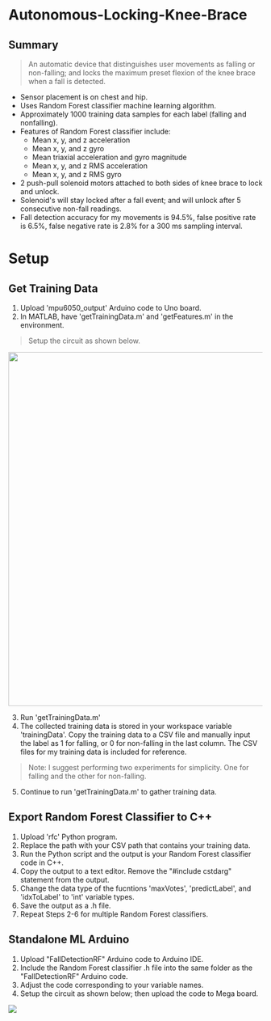 # Autonomous-Locking-Knee-Brace

## Summary
> An automatic device that distinguishes user movements as falling or non-falling; and locks the maximum preset flexion of the knee brace when a fall is detected.

- Sensor placement is on chest and hip.
- Uses Random Forest classifier machine learning algorithm.
- Approximately 1000 training data samples for each label (falling and nonfalling).
- Features of Random Forest classifier include:
  - Mean x, y, and z acceleration
  - Mean x, y, and z gyro
  - Mean triaxial acceleration and gyro magnitude
  - Mean x, y, and z RMS acceleration
  - Mean x, y, and z RMS gyro
- 2 push-pull solenoid motors attached to both sides of knee brace to lock and unlock.
- Solenoid's will stay locked after a fall event; and will unlock after 5 consecutive non-fall readings.
- Fall detection accuracy for my movements is 94.5%, false positive rate is 6.5%, false negative rate is 2.8% for a 300 ms sampling interval.


# Setup
## Get Training Data
1. Upload 'mpu6050_output' Arduino code to Uno board.
2. In MATLAB, have 'getTrainingData.m' and 'getFeatures.m' in the environment.
> Setup the circuit as shown below.
<img src="https://user-images.githubusercontent.com/84931559/120691398-697d4580-c474-11eb-9fd0-e62b2ad93697.png" width="700">

3. Run 'getTrainingData.m'
4. The collected training data is stored in your workspace variable 'trainingData'. Copy the training data to a CSV file and manually input the label as 1 for falling, or 0 for non-falling in the last column. The CSV files for my training data is included for reference.
> Note: I suggest performing two experiments for simplicity. One for falling and the other for non-falling.
5. Continue to run 'getTrainingData.m' to gather training data.

## Export Random Forest Classifier to C++
1. Upload 'rfc' Python program.
2. Replace the path with your CSV path that contains your training data.
3. Run the Python script and the output is your Random Forest classifier code in C++. 
4. Copy the output to a text editor. Remove the "#include cstdarg" statement from the output.
5. Change the data type of the fucntions 'maxVotes', 'predictLabel', and 'idxToLabel' to 'int' variable types.
6. Save the output as a .h file.
7. Repeat Steps 2-6 for multiple Random Forest classifiers.

## Standalone ML Arduino
1. Upload "FallDetectionRF" Arduino code to Arduino IDE.
2. Include the Random Forest classifier .h file into the same folder as the "FallDetectionRF" Arduino code.
3. Adjust the code corresponding to your variable names.
4. Setup the circuit as shown below; then upload the code to Mega board.
<img src="https://user-images.githubusercontent.com/84931559/120695492-76e8fe80-c479-11eb-82a4-1e4a17a5788e.png">
